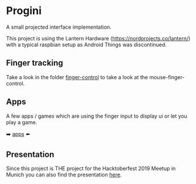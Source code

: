 # Progini

A small projected interface implementation.

This project is using the Lantern Hardware (https://nordprojects.co/lantern/) with a typical raspbian setup as Android Things was discontinued.


## Finger tracking

Take a look in the folder [finger-control](https://github.com/TobiasSchaffner/progini/tree/master/finger-control) to take a look at the mouse-finger-control.

## Apps

A few apps / games which are using the finger input to display ui or let you play a game.

:arrow_right: [apps](https://github.com/TobiasSchaffner/progini/tree/master/apps) :arrow_left:

## Presentation

Since this project is THE project for the Hacktoberfest 2019 Meetup in Munich you can also find the presentation [here](https://github.com/TobiasSchaffner/progini/tree/master/presentation/).